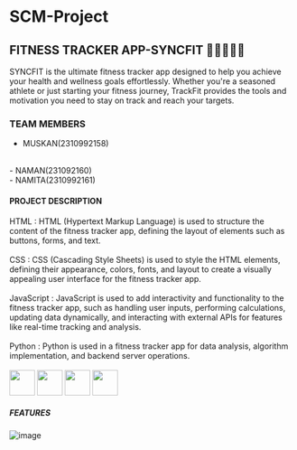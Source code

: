 # SCM-Project
## FITNESS TRACKER APP-SYNCFIT 🏋️‍♀️🏃‍♂️💪

SYNCFIT is the ultimate fitness tracker app designed to help you achieve your health and wellness goals effortlessly. Whether you're a seasoned athlete or just starting your fitness journey, TrackFit provides the tools and motivation you need to stay on track and reach your targets.

### TEAM MEMBERS
- MUSKAN(2310992158)
<br>
- NAMAN(231092160)
<br>
- NAMITA(2310992161)
<br>

#### PROJECT DESCRIPTION
HTML : HTML (Hypertext Markup Language) is used to structure the content of the fitness tracker app, defining the layout of elements such as buttons, forms, and text.
<br>
<br>
CSS : CSS (Cascading Style Sheets) is used to style the HTML elements, defining their appearance, colors, fonts, and layout to create a visually appealing user interface for the fitness tracker app.
<br>
<br>
JavaScript : JavaScript is used to add interactivity and functionality to the fitness tracker app, such as handling user inputs, performing calculations, updating data dynamically, and interacting with external 
APIs for features like real-time tracking and analysis.
<br>
<br>
Python : Python is used in a fitness tracker app for data analysis, algorithm implementation, and backend server operations.
<br>
<br>
<img src="https://upload.wikimedia.org/wikipedia/commons/6/61/HTML5_logo_and_wordmark.svg" width="45" height="45"/>
<img src="https://billing.flourisense.in/wp-content/uploads/2022/11/css3.png" width="45" height="45"/>
<img src="https://static.javatpoint.com/images/javascript/javascript_logo.png" width="45" height="45"/>
<img src="https://upload.wikimedia.org/wikipedia/commons/thumb/0/0a/Python.svg/1200px-Python.svg.png" width="45" height="45"/>


##### FEATURES


![image](https://github.com/naman0403/SCM-Project/assets/156660444/888e71f6-ddd6-4b7d-be50-501e587fd324)





